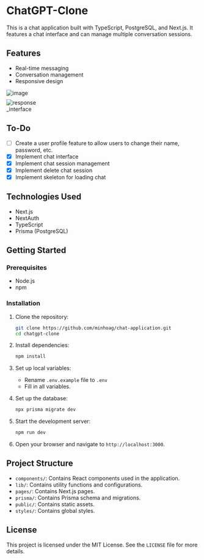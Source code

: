 # ChatGPT-Clone

This is a chat application built with TypeScript, PostgreSQL, and Next.js. It
features a chat interface and can manage multiple conversation sessions.

## Features

- Real-time messaging
- Conversation management
- Responsive design

<div style="display: flex; flex-direction: column; gap: 0.5rem; max-width: 5rem">
   <img src="https://i.ibb.co/KmcRmF1/image.png" alt="image">
   <img src="https://i.ibb.co/gTJCg7W/image.png" alt="response_interface">
</div>

## To-Do

- [ ] Create a user profile feature to allow users to change their name,
      password, etc.
- [x] Implement chat interface
- [x] Implement chat session management
- [x] Implement delete chat session
- [x] Implement skeleton for loading chat

## Technologies Used

- Next.js
- NextAuth
- TypeScript
- Prisma (PostgreSQL)

## Getting Started

### Prerequisites

- Node.js
- npm

### Installation

1. Clone the repository:

   ```bash
   git clone https://github.com/minhoag/chat-application.git
   cd chatgpt-clone
   ```

2. Install dependencies:

   ```bash
   npm install
   ```

3. Set up local variables:

   - Rename `.env.example` file to `.env`
   - Fill in all variables.

4. Set up the database:

   ```bash
   npx prisma migrate dev
   ```

5. Start the development server:

   ```bash
   npm run dev
   ```

6. Open your browser and navigate to `http://localhost:3000`.

## Project Structure

- `components/`: Contains React components used in the application.
- `lib/`: Contains utility functions and configurations.
- `pages/`: Contains Next.js pages.
- `prisma/`: Contains Prisma schema and migrations.
- `public/`: Contains static assets.
- `styles/`: Contains global styles.

## License

This project is licensed under the MIT License. See the `LICENSE` file for more
details.
